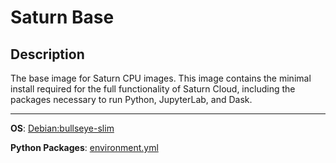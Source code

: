 # Saturn Base

## Description
The base image for Saturn CPU images. This image contains the minimal install required for the full functionality of Saturn Cloud, including the packages necessary to run Python, JupyterLab, and Dask.
<hr>

**OS**: [Debian:bullseye-slim](https://github.com/docker-library/repo-info/blob/master/repos/debian/remote/bullseye-slim.md)

**Python Packages**: [environment.yml](environment.yml)